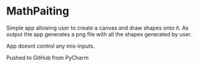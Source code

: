 # MathPaiting
Simple app allowing user to create a canvas and draw shapes onto it.
As output the app generates a png file with all the shapes generated by user.

App doesnt control any mis-inputs.

Pushed to GitHub from PyCharm
